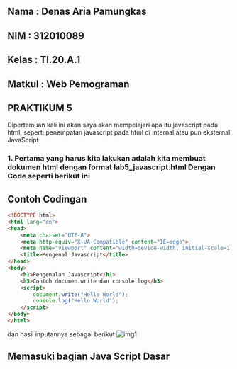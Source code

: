 ## Nama     : Denas Aria Pamungkas
## NIM      : 312010089
## Kelas    : TI.20.A.1
## Matkul   : Web Pemograman
## PRAKTIKUM 5

Dipertemuan kali ini akan saya akan mempelajari apa itu javascript pada html, seperti penempatan javascript pada html di internal atau pun eksternal JavaScript

### 1. Pertama yang harus kita lakukan adalah kita membuat dokumen html dengan format lab5_javascript.html Dengan Code seperti berikut ini

## Contoh Codingan
```html
<!DOCTYPE html>
<html lang="en">
<head>
    <meta charset="UTF-8">
    <meta http-equiv="X-UA-Compatible" content="IE=edge">
    <meta name="viewport" content="width=device-width, initial-scale=1.0">
    <title>Mengenal Javascript</title>
</head>
<body>
    <h1>Pengenalan Javascript</h1>
    <h3>Contoh documen.write dan console.log</h3>
    <script>
        document.write("Hello World");
        console.log("Hello World");
    </script>
</body>
</html>
```
dan hasil inputannya sebagai berikut
![img1](https://user-images.githubusercontent.com/101621068/162908166-c0a18184-0724-44bd-bea6-eb4c4ee61e1d.png)

## Memasuki bagian Java Script Dasar
